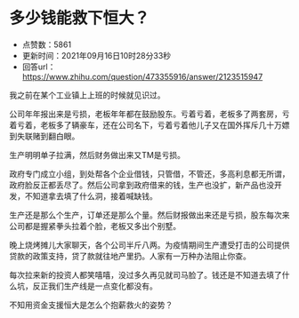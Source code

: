 # 多少钱能救下恒大？
- 点赞数：5861
- 更新时间：2021年09月16日10时28分33秒
- 回答url：https://www.zhihu.com/question/473355916/answer/2123515947
<body>
 <p data-pid="ShuXfh-E">我之前在某个工业镇上上班的时候就见识过。</p>
 <p data-pid="4k_lgyQM">公司年年报出来是亏损，老板年年都在鼓励股东。亏着亏着，老板多了两套房，亏着亏着，老板多了辆豪车，还在公司名下，亏着亏着他儿子又在国外挥斥几十万嫖到失联赌到翻白眼。</p>
 <p data-pid="BADcv88j">生产明明单子拉满，然后财务做出来又TM是亏损。</p>
 <p data-pid="9Nl8gKDA">政府专门成立小组，到处帮各个企业借钱，只管借，不管还，多高利息都无所谓，政府脸反正都丢尽了。然后公司拿到政府借来的钱，生产也没扩，新产品也没开发，不知道拿去填了什么洞，接着喊缺钱。</p>
 <p data-pid="TtXtpepS">生产还是那么个生产，订单还是那么个量。然后财报做出来还是亏损，股东每次来公司都是握紧拳头拉着个脸，老板又多出个别墅。</p>
 <p data-pid="1AE7QzmK">晚上烧烤摊儿大家聊天，各个公司半斤八两。为疫情期间生产遭受打击的公司提供贷款的政策支持，贷了款就往地产里扔。人家有一万种办法阻止你查。</p>
 <p data-pid="F_wyUhUJ">每次拉来新的投资人都笑嘻嘻，没过多久再见就司马脸了。钱还是不知道去填了什么坑，反正我们生产线是一点变化都没有。</p>
 <p data-pid="368k0uDt">不知用资金支援恒大是怎么个抱薪救火的姿势？</p>
</body>